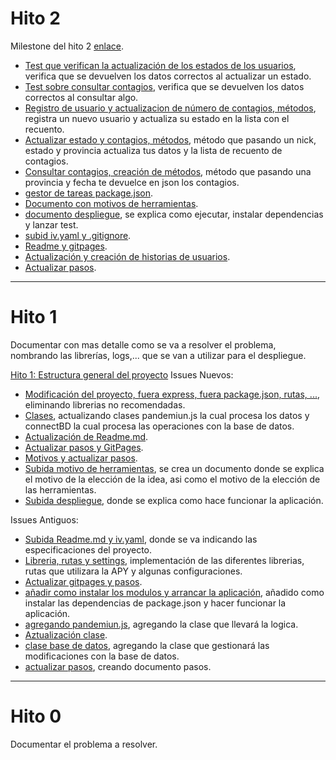 # Hito 2

Milestone del hito 2 [enlace](https://github.com/DanielRuizMed/PAndemium/milestone/7).

- [Test que verifican la actualización de los estados de los usuarios](https://github.com/DanielRuizMed/PAndemium/issues/51), verifica que se devuelven los datos correctos al actualizar un estado.
- [Test sobre consultar contagios](https://github.com/DanielRuizMed/PAndemium/issues/50), verifica que se devuelven los datos correctos al consultar algo.
- [Registro de usuario y actualizacion de número de contagios, métodos](https://github.com/DanielRuizMed/PAndemium/issues/49), registra un nuevo usuario y actualiza su estado en la lista con el recuento.
- [Actualizar estado y contagios, métodos](https://github.com/DanielRuizMed/PAndemium/issues/48), método que pasando un nick, estado y provincia actualiza tus datos y la lista de recuento de contagios.
- [Consultar contagios, creación de métodos](https://github.com/DanielRuizMed/PAndemium/issues/47), método que pasando una provincia y fecha te devuelce en json los contagios.
- [gestor de tareas package.json](https://github.com/DanielRuizMed/PAndemium/issues/33).
- [Documento con motivos de herramientas](https://github.com/DanielRuizMed/PAndemium/issues/34).
- [documento despliegue](https://github.com/DanielRuizMed/PAndemium/issues/35), se explica como ejecutar, instalar dependencias y lanzar test.
- [subid iv.yaml y .gitignore](https://github.com/DanielRuizMed/PAndemium/issues/36).
- [Readme y gitpages](https://github.com/DanielRuizMed/PAndemium/issues/37).
- [Actualización y creación de historias de usuarios](https://github.com/DanielRuizMed/PAndemium/issues/42).
- [Actualizar pasos](https://github.com/DanielRuizMed/PAndemium/issues/43).
 
---

# Hito 1
Documentar con mas detalle como se va a resolver el problema, nombrando
las librerías, logs,... que se van a utilizar para el despliegue.

[Hito 1: Estructura general del proyecto](https://github.com/DanielRuizMed/PAndemium/milestone/6)
Issues Nuevos:
- [Modificación del proyecto, fuera express, fuera package.json, rutas, ...](https://github.com/DanielRuizMed/PAndemium/issues/19), eliminando librerias no recomendadas.
- [Clases](https://github.com/DanielRuizMed/PAndemium/issues/20), actualizando clases pandemiun.js la cual procesa los datos y connectBD la cual procesa las operaciones con la base de datos.
- [Actualización de Readme.md](https://github.com/DanielRuizMed/PAndemium/issues/21).
- [Actualizar pasos y GitPages](https://github.com/DanielRuizMed/PAndemium/issues/22).
- [Motivos y actualizar pasos](https://github.com/DanielRuizMed/PAndemium/issues/23).
- [Subida motivo de herramientas](https://github.com/DanielRuizMed/PAndemium/issues/24), se crea un documento donde se explica el motivo de la elección de la idea, asi como el motivo de la elección de las herramientas.
- [Subida despliegue](https://github.com/DanielRuizMed/PAndemium/issues/26), donde se explica como hace funcionar la aplicación.

Issues Antiguos:
- [Subida Readme.md y iv.yaml](https://github.com/DanielRuizMed/PAndemium/issues/6), donde se va indicando las especificaciones del proyecto.
- [Libreria, rutas y settings](https://github.com/DanielRuizMed/PAndemium/issues/8), implementación de las diferentes librerias, rutas que utilizara la APY y algunas configuraciones.
- [Actualizar gitpages y pasos](https://github.com/DanielRuizMed/PAndemium/issues/14).
- [añadir como instalar los modulos y arrancar la aplicación](https://github.com/DanielRuizMed/PAndemium/issues/13), añadido como instalar las dependencias de package.json y hacer funcionar la aplicación.
- [agregando pandemiun.js](https://github.com/DanielRuizMed/PAndemium/issues/10), agregando la clase que llevará la logica.
- [Aztualización clase](https://github.com/DanielRuizMed/PAndemium/issues/9).
- [clase base de datos](https://github.com/DanielRuizMed/PAndemium/issues/11), agregando la clase que gestionará las modificaciones con la base de datos.
- [actualizar pasos](https://github.com/DanielRuizMed/PAndemium/issues/18), creando documento pasos.

---

# Hito 0
Documentar el problema a resolver.
